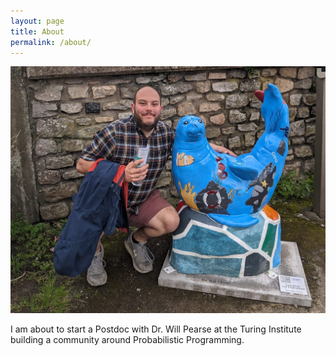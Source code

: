 ```yaml
---
layout: page
title: About
permalink: /about/
---
```


![headshot](/docs/assets/images/joshtyler.png)

I am about to start a Postdoc with Dr. Will Pearse at the Turing Institute building a community around Probabilistic Programming.
